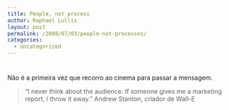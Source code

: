 ```yaml
---
title: People, not process
author: Raphael Lullis
layout: post
permalink: /2008/07/03/people-not-processes/
categories:
  - Uncategorized
---
```

# 

Não é a primeira vez que recorro ao cinema para passar a mensagem. 
> “I never think about the audience. If someone gives me a marketing report, I throw it away.” Andrew Stanton, criador de Wall-E